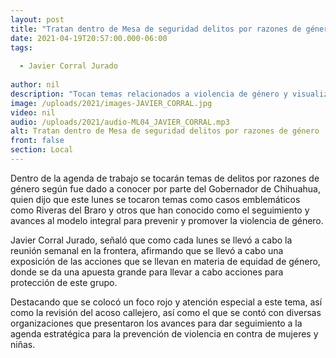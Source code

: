```yaml
---
layout: post
title: "Tratan dentro de Mesa de seguridad delitos por razones de género"
date: 2021-04-19T20:57:00.000-06:00
tags:
  
  - Javier Corral Jurado
  
author: nil
description: "Tocan temas relacionados a violencia de género y visualizan nuevas acciones para evitar esto."
image: /uploads/2021/images-JAVIER_CORRAL.jpg
video: nil
audio: /uploads/2021/audio-ML04_JAVIER_CORRAL.mp3
alt: Tratan dentro de Mesa de seguridad delitos por razones de género
front: false
section: Local
---
```


Dentro de la agenda de trabajo se tocarán temas de delitos por razones de género según fue dado a conocer por parte del Gobernador de Chihuahua, quien dijo que este lunes se tocaron temas como casos emblemáticos como Riveras del Braro y otros que han conocido como el seguimiento y avances al modelo integral para prevenir y promover la violencia de género.

Javier Corral Jurado, señaló que como cada lunes se llevó a cabo la reunión semanal en la frontera, afirmando que se llevó a cabo una exposición de las acciones que se llevan en materia de equidad de género, donde se da una apuesta grande para llevar a cabo acciones para protección de este grupo.

Destacando que se colocó un foco rojo y atención especial a este tema, así como la revisión del acoso callejero, así como el que se contó con diversas organizaciones que presentaron los avances para dar seguimiento a la agenda estratégica para la prevención de violencia en contra de mujeres y niñas.
